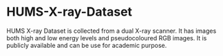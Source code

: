 # HUMS-X-ray-Dataset
HUMS X-ray Dataset is collected from a dual X-ray scanner. It has images both high and low energy levels and pseudocoloured RGB images.
It is publicly available and can be use for academic purpose.
